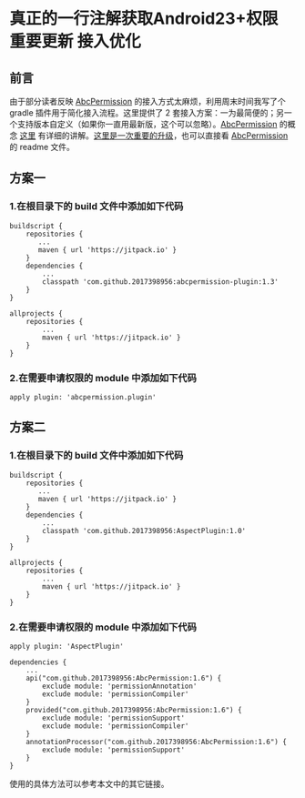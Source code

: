 # 真正的一行注解获取Android23+权限 重要更新 接入优化

## 前言

由于部分读者反映 [AbcPermission](https://github.com/2017398956/AbcPermission "AbcPermission") 的接入方式太麻烦，利用周末时间我写了个 gradle 插件用于简化接入流程。这里提供了 2 套接入方案：一为最简便的；另一个支持版本自定义（如果你一直用最新版，这个可以忽略）。[AbcPermission](https://github.com/2017398956/AbcPermission "AbcPermission") 的概念 [这里](http://blog.csdn.net/niuzhucedenglu/article/details/78707302 "AbcPermission") 有详细的讲解。[这里是一次重要的升级](http://blog.csdn.net/niuzhucedenglu/article/details/78842723)，也可以直接看 [AbcPermission](https://github.com/2017398956/AbcPermission "AbcPermission") 的 readme 文件。

## 方案一

### 1.在根目录下的 build 文件中添加如下代码

	buildscript {
	    repositories {
	       ...
	       maven { url 'https://jitpack.io' }
	    }
	    dependencies {
	        ...
	        classpath 'com.github.2017398956:abcpermission-plugin:1.3'
	    }
	}

	allprojects {
	    repositories {
	        ...
	        maven { url 'https://jitpack.io' }
	    }
	}

### 2.在需要申请权限的 module 中添加如下代码

	apply plugin: 'abcpermission.plugin'

## 方案二

### 1.在根目录下的 build 文件中添加如下代码

	buildscript {
	    repositories {
	       ...
	       maven { url 'https://jitpack.io' }
	    }
	    dependencies {
	        ...
	        classpath 'com.github.2017398956:AspectPlugin:1.0'
	    }
	}

	allprojects {
	    repositories {
	        ...
	        maven { url 'https://jitpack.io' }
	    }
	}

### 2.在需要申请权限的 module 中添加如下代码

	apply plugin: 'AspectPlugin'

	dependencies {
	    ...
	    api("com.github.2017398956:AbcPermission:1.6") {
	        exclude module: 'permissionAnnotation'
	        exclude module: 'permissionCompiler'
	    }
	    provided("com.github.2017398956:AbcPermission:1.6") {
	        exclude module: 'permissionSupport'
	        exclude module: 'permissionCompiler'
	    }
	    annotationProcessor("com.github.2017398956:AbcPermission:1.6") {
	        exclude module: 'permissionSupport'
	    }
	}

使用的具体方法可以参考本文中的其它链接。

